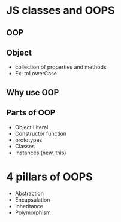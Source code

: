 # JS classes and OOPS

## OOP

## Object
- collection of properties and methods
- Ex: toLowerCase
## Why use OOP

## Parts of OOP
- Object Literal
- Constructor function
- prototypes
- Classes
- Instances (new, this)

# 4 pillars of OOPS
- Abstraction
- Encapsulation
- Inheritance
- Polymorphism